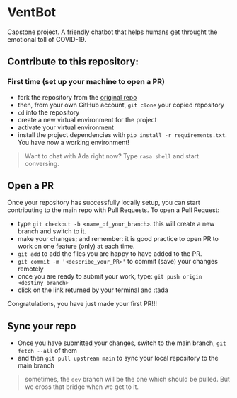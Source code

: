 # VentBot
Capstone project. A friendly chatbot that helps humans get throught the emotional toll of COVID-19.

## Contribute to this repository:
### First time (set up your machine to open a PR)
- fork the repository from the [original repo](https://github.com/laisbsc/VentBot)
- then, from your own GitHub account, `git clone` your copied repository
- `cd` into the repository
- create a new virtual environment for the project
- activate your virtual environment
- install the project dependencies with `pip install -r requirements.txt`.
You have now a working environment!
  
> Want to chat with Ada right now? Type `rasa shell` and start conversing.

## Open a PR
Once your repository has successfully locally setup, you can start contributing to the main repo
with Pull Requests. To open a Pull Request:
- type `git checkout -b <name_of_your_branch>`. this will create a new branch and switch to it.
- make your changes; and remember: it is good practice to open PR to work on one feature (only) at each time.
- `git add` to add the files you are happy to have added to the PR.
- `git commit -m '<describe_your_PR>'` to commit (save) your changes remotely
- once you are ready to submit your work, type: `git push origin <destiny_branch>`
- click on the link returned by your terminal and :tada

Congratulations, you have just made your first PR!!!

## Sync your repo
- Once you have submitted your changes, switch to the main branch, `git fetch --all` of them
- and then `git pull upstream main` to sync your local repository to the main branch
> sometimes, the `dev` branch will be the one which should be pulled. But we cross that bridge when we get to it.  
